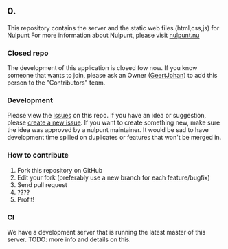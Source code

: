 ## 0.
This repository contains the server and the static web files (html,css,js) for Nulpunt
For more information about Nulpunt, please visit [nulpunt.nu](http://nulpunt.nu)

### Closed repo
The development of this application is closed fow now. If you know someone that wants to join, please ask an Owner ([GeertJohan](mailto:gjr19912@gmail.com)) to add this person to the "Contributors" team.

### Development
Please view the [issues](https://github.com/nulpunt/nulpunt/issues?state=open) on this repo. If you have an idea or suggestion, please [create a new issue](https://github.com/nulpunt/nulpunt/issues/new).
If you want to create something new, make sure the idea was approved by a nulpunt maintainer. It would be sad to have development time spilled on duplicates or features that won't be merged in.

### How to contribute
1) Fork this repository on GitHub
2) Edit your fork (preferably use a new branch for each feature/bugfix)
3) Send pull request
4) ????
5) Profit!

### CI
We have a development server that is running the latest master of this server.
TODO: more info and details on this.